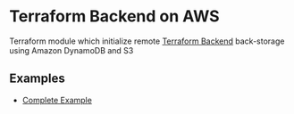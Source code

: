 # Terraform Backend on AWS
Terraform module which initialize remote [Terraform Backend](https://www.terraform.io/docs/backends/index.html) back-storage using Amazon DynamoDB and S3

## Examples
- [Complete Example](https://github.com/Young-ook/terraform-aws-tfstate-backend/blob/main/examples/complete)
